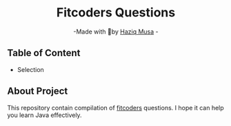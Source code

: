<div align="center">
    <h1>Fitcoders Questions</h1>
    <p>
        -Made with 💖by
        <a href="https://github.com/zyq-m">Haziq Musa</a>
        -
    </p>
</div>

## Table of Content

- Selection

## About Project

This repository contain compilation of [fitcoders](https://myfik.unisza.edu.my/fitcode/index.php) questions. I hope it can help you learn Java effectively.
